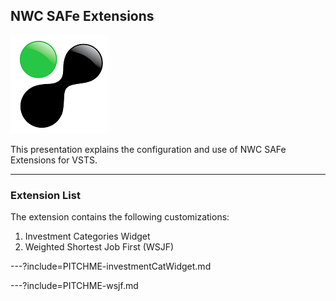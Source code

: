 ## NWC SAFe Extensions

![NWC Logo](images/logo.png)

This presentation explains the configuration and use of NWC SAFe Extensions for VSTS.

---

### Extension List

The extension contains the following customizations:
1. Investment Categories Widget
1. Weighted Shortest Job First (WSJF)

---?include=PITCHME-investmentCatWidget.md

---?include=PITCHME-wsjf.md
